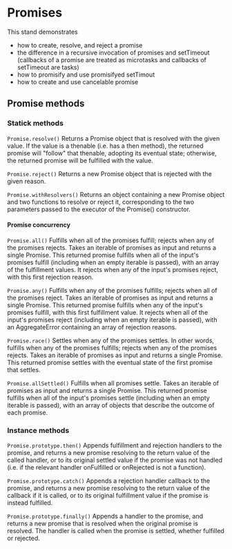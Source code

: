 # Promises

This stand demonstrates
   - how to create, resolve, and reject a promise
   - the difference in a recursive invocation of promises and setTimeout (callbacks of a promise are treated as microtasks and callbacks of setTimeout are tasks)
   - how to promisify and use promisifyed setTimout
   - how to create and use cancelable promise

## Promise methods

### Statick methods
`Promise.resolve()`
Returns a Promise object that is resolved with the given value.
If the value is a thenable (i.e. has a then method), the returned promise will "follow" that thenable, adopting its eventual state; otherwise, the returned promise will be fulfilled with the value.

`Promise.reject()`
Returns a new Promise object that is rejected with the given reason.

`Promise.withResolvers()`
Returns an object containing a new Promise object and two functions to resolve or reject it, corresponding to the two parameters passed to the executor of the Promise() constructor.

#### Promise concurrency

`Promise.all()`
Fulfills when all of the promises fulfill; rejects when any of the promises rejects.
Takes an iterable of promises as input and returns a single Promise.
This returned promise fulfills when all of the input's promises fulfill (including when an empty iterable is passed), with an array of the fulfillment values. It rejects when any of the input's promises reject, with this first rejection reason.

`Promise.any()`
Fulfills when any of the promises fulfills; rejects when all of the promises reject.
Takes an iterable of promises as input and returns a single Promise.
This returned promise fulfills when any of the input's promises fulfill, with this first fulfillment value. It rejects when all of the input's promises reject (including when an empty iterable is passed), with an AggregateError containing an array of rejection reasons.

`Promise.race()`
Settles when any of the promises settles. In other words, fulfills when any of the promises fulfills; rejects when any of the promises rejects.
Takes an iterable of promises as input and returns a single Promise.
This returned promise settles with the eventual state of the first promise that settles.

`Promise.allSettled()`
Fulfills when all promises settle.
Takes an iterable of promises as input and returns a single Promise.
This returned promise fulfills when all of the input's promises settle (including when an empty iterable is passed), with an array of objects that describe the outcome of each promise.

### Instance methods
`Promise.prototype.then()`
Appends fulfillment and rejection handlers to the promise, and returns a new promise resolving to the return value of the called handler, or to its original settled value if the promise was not handled (i.e. if the relevant handler onFulfilled or onRejected is not a function).


`Promise.prototype.catch()`
Appends a rejection handler callback to the promise, and returns a new promise resolving to the return value of the callback if it is called, or to its original fulfillment value if the promise is instead fulfilled.

`Promise.prototype.finally()`
Appends a handler to the promise, and returns a new promise that is resolved when the original promise is resolved. The handler is called when the promise is settled, whether fulfilled or rejected.
